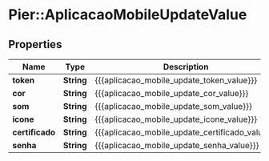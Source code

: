 # Pier::AplicacaoMobileUpdateValue

## Properties
Name | Type | Description | Notes
------------ | ------------- | ------------- | -------------
**token** | **String** | {{{aplicacao_mobile_update_token_value}}} | [optional] 
**cor** | **String** | {{{aplicacao_mobile_update_cor_value}}} | [optional] 
**som** | **String** | {{{aplicacao_mobile_update_som_value}}} | [optional] 
**icone** | **String** | {{{aplicacao_mobile_update_icone_value}}} | [optional] 
**certificado** | **String** | {{{aplicacao_mobile_update_certificado_value}}} | [optional] 
**senha** | **String** | {{{aplicacao_mobile_update_senha_value}}} | [optional] 



